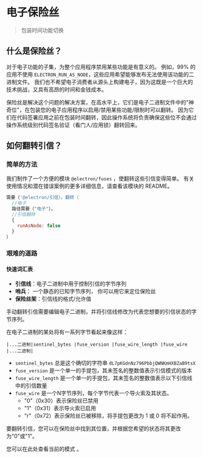 # 电子保险丝

> 包装时间功能切换

## 什么是保险丝？

对于电子功能的子集，为整个应用程序禁用某些功能是有意义的。  例如，99% 的应用不使用 `ELECTRON_RUN_AS_NODE`，这些应用希望能够发布无法使用该功能的二进制文件。  我们也不希望电子消费者从源头上构建电子，因为这既是一个巨大的技术挑战，又具有高昂的时间和金钱成本。

保险丝是解决这个问题的解决方案，在高水平上，它们是电子二进制文件中的"神奇位"，在包装您的电子应用程序以启用/禁用某些功能/限制时可以翻转。  因为它们在代码签署应用之前在包装时间翻转，因此操作系统将负责确保这些位不会通过操作系统级别代码签名验证（看门人/应用锁）翻转回来。

## 如何翻转引信？

### 简单的方法

我们制作了一个方便的模块 `@electron/fuses` ，使翻转这些引信变得简单。  有关使用情况和潜在错误案例的更多详细信息，请查看该模块的 README。

```js
需要（'@electron/引信）。翻转（
  //电子
  路径需要（"电子"），
  //引信翻转
  {
    runAsNode: false
  }
）
```

### 艰难的道路

#### 快速词汇表

* **引信线**：电子二进制中用于控制引信的字节序列
* **哨兵**： 一个静态的已知字节序列， 你可以用它来定位保险丝
* **保险丝架**：引信线的格式/允许值

手动翻转引信需要编辑电子二进制，并将引信线修改为代表您想要的引信状态的字节序列。

在电子二进制的某处将有一系列字节看起来像这样：

```text
|...二进制|sentinel_bytes |fuse_version |fuse_wire_length |fuse_wire |...二进制|
```

* `sentinel_bytes` 总是这个确切的字符串 `dL7pKGdnNz796PbbjQWNKmHXBZaB9tsX`
* `fuse_version` 是一个单一的手提包，其未签名的整数值表示引信模式的版本
* `fuse_wire_length` 是一个单一的手提包，其未签名的整数值表示以下引信线中的引信数量
* `fuse_wire` 是一个N字节序列，每个字节代表一个导火索及其状态。
  * "0"（0x30）表示保险丝已禁用
  * "1"（0x31）表示导火索已启用
  * "r"（0x72）表示保险丝已被移除，将手提包更改为 1 或 0 将不起作用。

要翻转引信，您可以在保险丝中找到其位置，并根据您希望的状态将其更改为"0"或"1"。

您可以在此处查看当前的模式 [](https://github.com/electron/electron/blob/master/build/fuses/fuses.json)。
